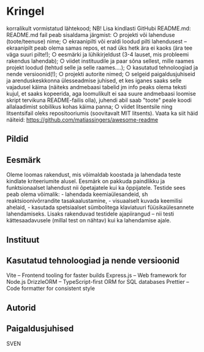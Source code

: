 # Kringel

korralikult vormistatud lähtekood; NB! Lisa kindlasti GitHubi README.md:
README.md fail peab sisaldama järgmist:
○ projekti või lahenduse (toote/teenuse) nime;
○ ekraanipilti või eraldi loodud pilti lahendusest – ekraanipilt peab olema samas repos, et nad üks hetk ära ei
kaoks (ära tee väga suuri pilte!);
○ eesmärki ja lühikirjeldust (3-4 lauset, mis probleemi rakendus lahendab);
○ viidet instituudile ja paar sõna sellest, mille raames projekt loodud (tehtud selle ja selle raames....);
○ kasutatud tehnoloogiad ja nende versioonid(!);
○ projekti autorite nimed;
○ selgeid paigaldusjuhiseid ja arenduskeskkonna ülesseadmise juhised, et kes iganes saaks selle
vajadusel käima (näiteks andmebaasi tabelid jm info peaks olema teksti kujul, et saaks kopeerida, aga
loomulikult ei saa suure andmebaasi loomise skript tervikuna README-failis olla), juhendi abil saab
"toote" peale koodi allalaadimist sobilikus kohas käima panna;
○ viidet litsentsile ning litsentsifail oleks repositooriumis (soovitavalt MIT litsents).
Vaata ka siit häid näiteid: https://github.com/matiassingers/awesome-readme

## Pildid

## Eesmärk
Oleme loomas rakendust, mis võimaldab koostada ja lahendada teste kindlate kriteeriumite alusel. Eesmärk on pakkuda paindlikku ja funktsionaalset lahendust nii õpetajatele kui ka õppijatele.
Testide sees peab olema võimalik:
    - lahendada keemiaülesandeid, sh reaktsioonivõrrandite tasakaalustamine,
    - visuaalselt kuvada keemilisi ahelaid,
    - kasutada spetsiaalset sümbolitega klaviatuuri füüsikaülesannete lahendamiseks.
Lisaks rakenduvad testidele ajapiirangud – nii testi kättesaadavusele (millal test on nähtav) kui ka lahendamise ajale.

## Instituut

## Kasutatud tehnoloogiad ja nende versioonid
Vite – Frontend tooling for faster builds
Express.js – Web framework for Node.js
DrizzleORM – TypeScript-first ORM for SQL databases
Prettier – Code formatter for consistent style

## Autorid

## Paigaldusjuhised
SVEN
## 

